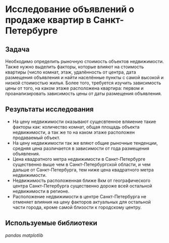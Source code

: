 # Исследование объявлений о продаже квартир в Санкт-Петербурге

## Задача

Необходимо определить рыночную стоимость объектов недвижимости. Также нужно выделить факторы, которые влияют на стоимость квартиры (число комнат, этаж, удалённость от центра, дата размещения объявления и найти населённые пункты с самой высокой и низкой стоимостью жилья. Более того, требуется изучить зависимость цены от того, на каком этаже расположена квартира: первом и  проанализировать зависимость цены от даты размещения объявления.


## Результаты исследования

- На цену недвижимости оказывают сущесвтенное вляиение такие факторы как: количество комнат, общая площадь объекта недвижимости, а так же то на каком этаже расположен продаваемый объект.
- На цену недвижимости так же вляют общие рыночные тенденции, средняя цена различается в зависимости от года размещения объявления.
- Цена квадратного метра недвижимости в Санкт-Петербурге существенно выше чем в Санкт-Петербургской области, и чем дальше от Санкт-Петербурга, тем ниже цена квадратного метра недвижимости.
- Недвижимость расположенная ближе 8км от географического центра Санкт-Петербурга существенно дороже всей остальной недвижимости в регионе. 
- Расположение недвижимости в центре Санкт-Петербурга не отменяет влияния на цену факторов актуальных для остальной части города, кроме самой близости к городскому центру.


## Используемые библиотеки

*pandas*
*matplotlib*
